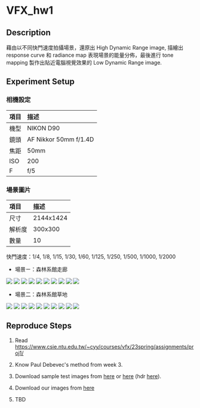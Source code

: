# VFX_hw1

## Description 

藉由以不同快門速度拍攝場景，還原出 High Dynamic Range image, 描繪出 response curve 和 radiance map 表現場景的能量分佈，最後進行 tone mapping 製作出貼近電腦視覺效果的 Low Dynamic Range image.

## Experiment Setup

### 相機設定


| 項目 | 描述                  |
|:---- |:--------------------- |
| 機型 | NIKON D90             |
| 鏡頭 | AF Nikkor 50mm f/1.4D |
| 焦距 | 50mm                  |
| ISO  | 200                   |
| F    | f/5                   |


### 場景圖片
| 項目   | 描述      |
|:------ |:--------- |
| 尺寸   | 2144x1424 |
| 解析度 | 300x300   |
| 數量   | 10        |

快門速度：1/4, 1/8, 1/15, 1/30, 1/60, 1/125, 1/250, 1/500, 1/1000, 1/2000

* 場景ㄧ：森林系館走廊

![](https://i.imgur.com/XLaETY8.jpg)
![](https://i.imgur.com/1JQbvj6.jpg)
![](https://i.imgur.com/FnKLwuM.jpg)
![](https://i.imgur.com/yMrpufi.jpg)
![](https://i.imgur.com/VZohd2R.jpg)
![](https://i.imgur.com/nUZw4cB.jpg)
![](https://i.imgur.com/49007ct.jpg)
![](https://i.imgur.com/t7IC58d.jpg)
![](https://i.imgur.com/QMlfDZv.jpg)
![](https://i.imgur.com/LtenHUO.jpg)


* 場景二：森林系館草地

![](https://i.imgur.com/szIOumI.jpg)
![](https://i.imgur.com/NRMllN5.jpg)
![](https://i.imgur.com/OUunUAa.jpg)
![](https://i.imgur.com/XgIpoYx.jpg)
![](https://i.imgur.com/fe7pkpk.jpg)
![](https://i.imgur.com/rQjkIdX.jpg)
![](https://i.imgur.com/IOocPoe.jpg)
![](https://i.imgur.com/ORKWDzd.jpg)
![](https://i.imgur.com/nvUwIQG.jpg)
![](https://i.imgur.com/ReBUKsi.jpg)



## Reproduce Steps
1. Read https://www.csie.ntu.edu.tw/~cyy/courses/vfx/23spring/assignments/proj1/
2. Know Paul Debevec's method from week 3.
3. Download sample test images from [here](http://www.mpii.mpg.de/resources/hdr/calibration/exposures.tgz) or [here](http://www.debevec.org/Research/HDR/SourceImages/Memorial_SourceImages.zip) (hdr [here](http://www.debevec.org/Research/HDR/memorial.hdr)).

4. Download our images from [here]()
5. TBD
